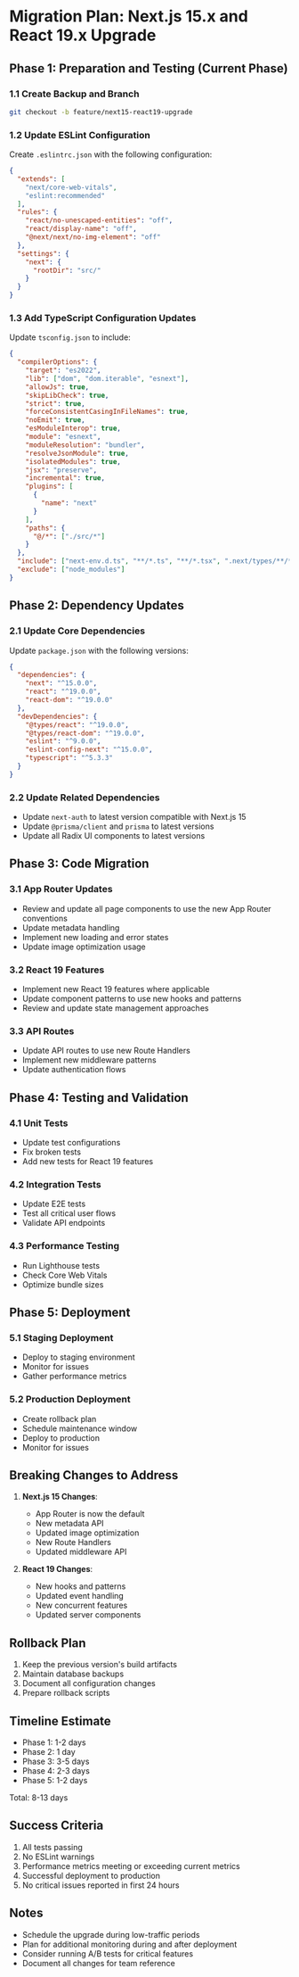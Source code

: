 # Migration Plan: Next.js 15.x and React 19.x Upgrade

## Phase 1: Preparation and Testing (Current Phase)

### 1.1 Create Backup and Branch
```bash
git checkout -b feature/next15-react19-upgrade
```

### 1.2 Update ESLint Configuration
Create `.eslintrc.json` with the following configuration:
```json
{
  "extends": [
    "next/core-web-vitals",
    "eslint:recommended"
  ],
  "rules": {
    "react/no-unescaped-entities": "off",
    "react/display-name": "off",
    "@next/next/no-img-element": "off"
  },
  "settings": {
    "next": {
      "rootDir": "src/"
    }
  }
}
```

### 1.3 Add TypeScript Configuration Updates
Update `tsconfig.json` to include:
```json
{
  "compilerOptions": {
    "target": "es2022",
    "lib": ["dom", "dom.iterable", "esnext"],
    "allowJs": true,
    "skipLibCheck": true,
    "strict": true,
    "forceConsistentCasingInFileNames": true,
    "noEmit": true,
    "esModuleInterop": true,
    "module": "esnext",
    "moduleResolution": "bundler",
    "resolveJsonModule": true,
    "isolatedModules": true,
    "jsx": "preserve",
    "incremental": true,
    "plugins": [
      {
        "name": "next"
      }
    ],
    "paths": {
      "@/*": ["./src/*"]
    }
  },
  "include": ["next-env.d.ts", "**/*.ts", "**/*.tsx", ".next/types/**/*.ts"],
  "exclude": ["node_modules"]
}
```

## Phase 2: Dependency Updates

### 2.1 Update Core Dependencies
Update `package.json` with the following versions:
```json
{
  "dependencies": {
    "next": "^15.0.0",
    "react": "^19.0.0",
    "react-dom": "^19.0.0"
  },
  "devDependencies": {
    "@types/react": "^19.0.0",
    "@types/react-dom": "^19.0.0",
    "eslint": "^9.0.0",
    "eslint-config-next": "^15.0.0",
    "typescript": "^5.3.3"
  }
}
```

### 2.2 Update Related Dependencies
- Update `next-auth` to latest version compatible with Next.js 15
- Update `@prisma/client` and `prisma` to latest versions
- Update all Radix UI components to latest versions

## Phase 3: Code Migration

### 3.1 App Router Updates
- Review and update all page components to use the new App Router conventions
- Update metadata handling
- Implement new loading and error states
- Update image optimization usage

### 3.2 React 19 Features
- Implement new React 19 features where applicable
- Update component patterns to use new hooks and patterns
- Review and update state management approaches

### 3.3 API Routes
- Update API routes to use new Route Handlers
- Implement new middleware patterns
- Update authentication flows

## Phase 4: Testing and Validation

### 4.1 Unit Tests
- Update test configurations
- Fix broken tests
- Add new tests for React 19 features

### 4.2 Integration Tests
- Update E2E tests
- Test all critical user flows
- Validate API endpoints

### 4.3 Performance Testing
- Run Lighthouse tests
- Check Core Web Vitals
- Optimize bundle sizes

## Phase 5: Deployment

### 5.1 Staging Deployment
- Deploy to staging environment
- Monitor for issues
- Gather performance metrics

### 5.2 Production Deployment
- Create rollback plan
- Schedule maintenance window
- Deploy to production
- Monitor for issues

## Breaking Changes to Address

1. **Next.js 15 Changes**:
   - App Router is now the default
   - New metadata API
   - Updated image optimization
   - New Route Handlers
   - Updated middleware API

2. **React 19 Changes**:
   - New hooks and patterns
   - Updated event handling
   - New concurrent features
   - Updated server components

## Rollback Plan

1. Keep the previous version's build artifacts
2. Maintain database backups
3. Document all configuration changes
4. Prepare rollback scripts

## Timeline Estimate

- Phase 1: 1-2 days
- Phase 2: 1 day
- Phase 3: 3-5 days
- Phase 4: 2-3 days
- Phase 5: 1-2 days

Total: 8-13 days

## Success Criteria

1. All tests passing
2. No ESLint warnings
3. Performance metrics meeting or exceeding current metrics
4. Successful deployment to production
5. No critical issues reported in first 24 hours

## Notes

- Schedule the upgrade during low-traffic periods
- Plan for additional monitoring during and after deployment
- Consider running A/B tests for critical features
- Document all changes for team reference 